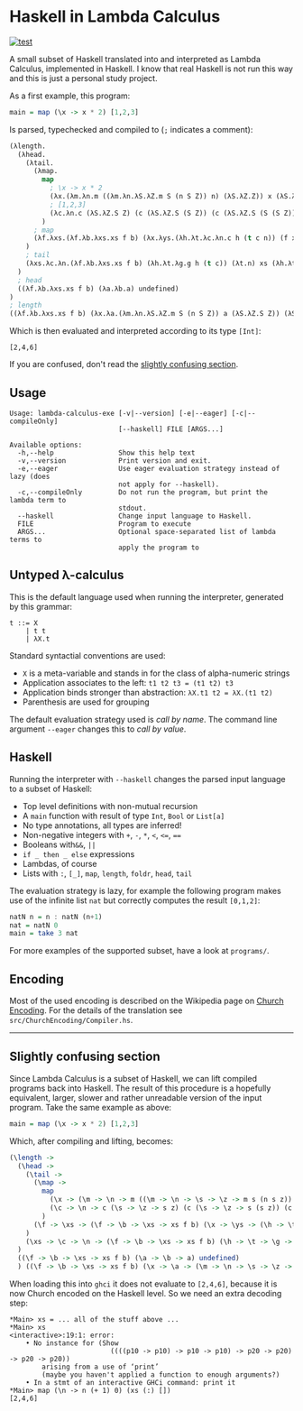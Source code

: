 # Haskell in Lambda Calculus

[![test](https://github.com/maurobringolf/lambda-calculus/actions/workflows/test.yml/badge.svg)](https://github.com/maurobringolf/lambda-calculus/actions/workflows/test.yml)

A small subset of Haskell translated into and interpreted as Lambda Calculus, implemented in Haskell.
I know that real Haskell is not run this way and this is just a personal study project.

As a first example, this program:

```hs
main = map (\x -> x * 2) [1,2,3]
```

Is parsed, typechecked and compiled to (`;` indicates a comment):

```lisp
(λlength.
  (λhead.
    (λtail.
      (λmap.
        map
          ; \x -> x * 2
          (λx.(λm.λn.m ((λm.λn.λS.λZ.m S (n S Z)) n) (λS.λZ.Z)) x (λS.λZ.S (S Z)))
          ; [1,2,3]
          (λc.λn.c (λS.λZ.S Z) (c (λS.λZ.S (S Z)) (c (λS.λZ.S (S (S Z))) n)))
        )
      ; map
      (λf.λxs.(λf.λb.λxs.xs f b) (λx.λys.(λh.λt.λc.λn.c h (t c n)) (f x) ys) (λc.λn.n) xs)
    )
    ; tail
    (λxs.λc.λn.(λf.λb.λxs.xs f b) (λh.λt.λg.g h (t c)) (λt.n) xs (λh.λt.t))
  )
  ; head
  ((λf.λb.λxs.xs f b) (λa.λb.a) undefined)
)
; length
((λf.λb.λxs.xs f b) (λx.λa.(λm.λn.λS.λZ.m S (n S Z)) a (λS.λZ.S Z)) (λS.λZ.Z))
```

Which is then evaluated and interpreted according to its type `[Int]`:

```
[2,4,6]
```

If you are confused, don't read the [slightly confusing section](slightly-confusing-section).

## Usage

```raw
Usage: lambda-calculus-exe [-v|--version] [-e|--eager] [-c|--compileOnly] 
                           [--haskell] FILE [ARGS...]

Available options:
  -h,--help                Show this help text
  -v,--version             Print version and exit.
  -e,--eager               Use eager evaluation strategy instead of lazy (does
                           not apply for --haskell).
  -c,--compileOnly         Do not run the program, but print the lambda term to
                           stdout.
  --haskell                Change input language to Haskell.
  FILE                     Program to execute
  ARGS...                  Optional space-separated list of lambda terms to
                           apply the program to
```

## Untyped λ-calculus

This is the default language used when running the interpreter,
generated by this grammar:

```
t ::= X
    | t t
    | λX.t
```

Standard syntactial conventions are used: 

* `X` is a meta-variable and stands in for the class of alpha-numeric strings
* Application associates to the left: `t1 t2 t3 = (t1 t2) t3`
* Application binds stronger than abstraction: `λX.t1 t2 = λX.(t1 t2)`
* Parenthesis are used for grouping

The default evaluation strategy used is *call by name*.
The command line argument `--eager` changes this to *call by value*.

## Haskell

Running the interpreter with `--haskell` changes the parsed input language to a subset of Haskell:

* Top level definitions with non-mutual recursion
* A `main` function with result of type `Int`, `Bool` or `List[a]`
* No type annotations, all types are inferred!
* Non-negative integers with `+`, `-`, `*`, `<`, `<=`, `==`
* Booleans with`&&`, `||`
* `if _ then _ else` expressions
* Lambdas, of course
* Lists with `:`, `[_]`, `map`, `length`, `foldr`, `head`, `tail`

The evaluation strategy is lazy, for example the following program makes use of the infinite list `nat` but correctly computes the result `[0,1,2]`:

```hs
natN n = n : natN (n+1)
nat = natN 0
main = take 3 nat
```

For more examples of the supported subset, have a look at `programs/`.

## Encoding

Most of the used encoding is described on the Wikipedia page on [Church Encoding](https://en.wikipedia.org/wiki/Church_encoding).
For the details of the translation see `src/ChurchEncoding/Compiler.hs`.

---

## Slightly confusing section

Since Lambda Calculus is a subset of Haskell, we can lift compiled programs back into Haskell.
The result of this procedure is a hopefully equivalent, larger, slower and rather unreadable version of the input program.
Take the same example as above:

```hs
main = map (\x -> x * 2) [1,2,3]
```

Which, after compiling and lifting, becomes:

```hs
(\length -> 
  (\head -> 
    (\tail -> 
      (\map -> 
        map
          (\x -> (\m -> \n -> m ((\m -> \n -> \s -> \z -> m s (n s z)) n) (\s -> \z -> z)) x (\s -> \z -> s (s z)))
          (\c -> \n -> c (\s -> \z -> s z) (c (\s -> \z -> s (s z)) (c (\s -> \z -> s (s (s z))) n)))
        )
      (\f -> \xs -> (\f -> \b -> \xs -> xs f b) (\x -> \ys -> (\h -> \t -> \c -> \n -> c h (t c n)) (f x) ys) (\c -> \n -> n) xs)
    )
    (\xs -> \c -> \n -> (\f -> \b -> \xs -> xs f b) (\h -> \t -> \g -> g h (t c)) (\t -> n) xs (\h -> \t -> t))
  )
  ((\f -> \b -> \xs -> xs f b) (\a -> \b -> a) undefined)
  ) ((\f -> \b -> \xs -> xs f b) (\x -> \a -> (\m -> \n -> \s -> \z -> m s (n s z)) a (\s -> \z -> s z)) (\s -> \z -> z))
```

When loading this into `ghci` it does not evaluate to `[2,4,6]`, because it is now Church encoded on the Haskell level. So we need an extra decoding step:

```
*Main> xs = ... all of the stuff above ...
*Main> xs
<interactive>:19:1: error:
    • No instance for (Show
                         ((((p10 -> p10) -> p10 -> p10) -> p20 -> p20) -> p20 -> p20))
        arising from a use of ‘print’
        (maybe you haven't applied a function to enough arguments?)
    • In a stmt of an interactive GHCi command: print it
*Main> map (\n -> n (+ 1) 0) (xs (:) [])
[2,4,6]
```
